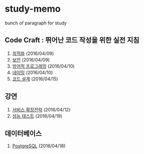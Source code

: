 # study-memo
bunch of paragraph for study

## Code Craft : 뛰어난 코드 작성을 위한 실전 지침

1. [최적화](code_craft/optimize.md) (2016/04/09)
2. [보안](code_craft/security.md) (2016/04/09)
3. [방어적 프로그래밍](code_craft/defensive_programming.md) (2016/04/10)
4. [네이밍](code_craft/naming.md) (2016/04/10)
5. [코드 설계](code_craft/code_architecture.md) (2016/04/15)

## 강연

1. [서비스 확장전략](seminar/service_expand.md) (2016/04/12)
2. [성능 테스트](seminar/performance_testing.md) (2016/04/19)

## 데이터베이스

1. [PostgreSQL](database/postgresql.md) (2016/04/18)